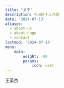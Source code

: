 ```yaml
---
title: "关于"
description: Yum的个人介绍
date: '2024-07-13'
aliases:
  - about-us
  - about-hugo
  - contact
lastmod: '2024-07-13'
menu:
    main: 
        weight: -90
        params:
            icon: user
---
```



王英杰